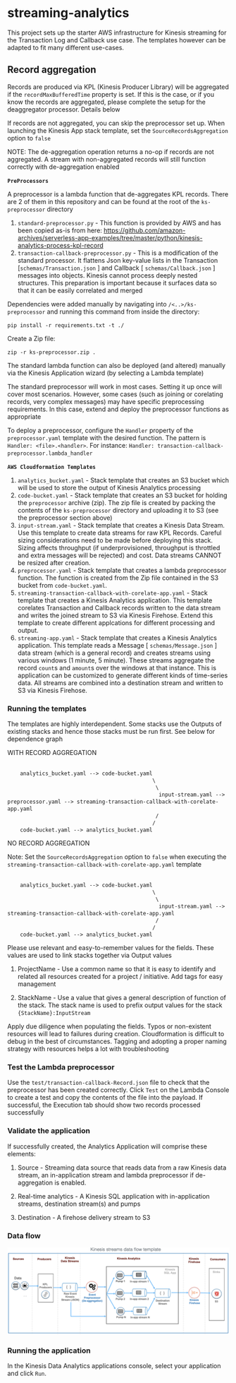 # streaming-analytics

This project sets up the starter AWS infrastructure for Kinesis streaming for the Transaction Log and Callback use case. The templates however can be adapted to fit many different use-cases.

## Record aggregation

Records are produced via KPL (Kinesis Producer Library) will be aggregated if the `recordMaxBufferedTime` property is set. If this is the case, or if you know the records are aggregated, please complete the setup for the deaggregator processor. Details below

If records are not aggregated, you can skip the preprocessor set up. When launching the Kinesis App stack template, set the `SourceRecordsAggregation` option to `false`

NOTE: The de-aggregation operation returns a no-op if records are not aggregated. A stream with non-aggregated records will still function correctly with de-aggregation enabled

**`PreProcessors`**

A preprocessor is a lambda function that de-aggregates KPL records. There are 2 of them in this repository and can be found at the root of the `ks-preprocessor` directory

1. `standard-preprocessor.py` - This function is provided by AWS and has been copied as-is from here: https://github.com/amazon-archives/serverless-app-examples/tree/master/python/kinesis-analytics-process-kpl-record
2. `transaction-callback-preprocessor.py` - This is a modification of the standard processor. It flattens Json key-value lists in the Transaction [`schemas/Transaction.json` ] and Callback [ `schemas/Callback.json` ] messages into objects. Kinesis cannot process deeply nested structures. This preparation is important because it surfaces data so that it can be easily correlated and merged

Dependencies were added manually by navigating into `/<..>/ks-preprocessor` and running this command from inside the directory:

```
pip install -r requirements.txt -t ./

```

Create a Zip file:

```
zip -r ks-preprocessor.zip .

```

The standard lambda function can also be deployed (and altered) manually via the Kinesis Application wizard (by selecting a Lambda template)

The standard preprocessor will work in most cases. Setting it up once will cover most scenarios. However, some cases (such as joining or corelating records, very complex messages) may have specific preprocessing requirements. In this case, extend and deploy the preprocessor functions as appropriate

To deploy a preprocessor, configure the `Handler` property of the `preprocessor.yaml` template with the desired function. The pattern is `Handler: <file>.<handler>`.
For instance: `Handler: transaction-callback-preprocessor.lambda_handler`

**`AWS Cloudformation Templates`**

1. `analytics_bucket.yaml` - Stack template that creates an S3 bucket which will be used to store the output of Kinesis Analytics processing
2. `code-bucket.yaml` - Stack template that creates an S3 bucket for holding the `preprocessor` archive (zip). The zip file is created by packing the contents of the `ks-preprocessor` directory and uploading it to S3 (see the preprocessor section above)
3. `input-stream.yaml` - Stack template that creates a Kinesis Data Stream. Use this template to create data streams for raw KPL Records. Careful sizing considerations need to be made before deploying this stack. Sizing affects throughput (if underprovisioned, throughput is throttled and extra messages will be rejected) and cost. Data streams CANNOT be resized after creation.
4. `preprocessor.yaml` - Stack template that creates a lambda preprocessor function. The function is created from the Zip file contained in the S3 bucket from `code-bucket.yaml`.
5. `streaming-transaction-callback-with-corelate-app.yaml` - Stack template that creates a Kinesis Analytics application. This template corelates Transaction and Callback records written to the data stream and writes the joined stream to S3 via Kinesis Firehose. Extend this template to create different applcations for different processing and output.
6. `streaming-app.yaml` - Stack template that creates a Kinesis Analytics application. This template reads a Message [ `schemas/Message.json` ] data stream (which is a general record) and creates streams using various windows (1 minute, 5 minute). These streams aggregate the record `count`s and `amount`s over the windows at that instance. This is application can be customized to generate different kinds of time-series data. All streams are combined into a destination stream and written to S3 via Kinesis Firehose.

### Running the templates

The templates are highly interdependent. Some stacks use the Outputs of existing stacks and hence those stacks must be run first. See below for dependence graph

WITH RECORD AGGREGATION

```

    analytics_bucket.yaml --> code-bucket.yaml
                                              \
                                               \
                                                input-stream.yaml --> preprocessor.yaml --> streaming-transaction-callback-with-corelate-app.yaml
                                               /
                                              /
    code-bucket.yaml --> analytics_bucket.yaml

```

NO RECORD AGGREGATION

Note: Set the `SourceRecordsAggregation` option to `false` when executing the `streaming-transaction-callback-with-corelate-app.yaml` template

```

    analytics_bucket.yaml --> code-bucket.yaml
                                              \
                                               \
                                                input-stream.yaml --> streaming-transaction-callback-with-corelate-app.yaml
                                               /
                                              /
    code-bucket.yaml --> analytics_bucket.yaml

```

Please use relevant and easy-to-remember values for the fields. These values are used to link stacks together via Output values

1. ProjectName - Use a common name so that it is easy to identify and related all resources created for a project / initiative. Add tags for easy management

2. StackName - Use a value that gives a general description of function of the stack. The stack name is used to prefix output values for the stack `{StackName}:InputStream`

Apply due diligence when populating the fields. Typos or non-existent resources will lead to failures during creation. Cloudformation is difficult to debug in the best of circumstances. Tagging and adopting a proper naming strategy with resources helps a lot with troubleshooting

### Test the Lambda preprocessor

Use the `test/transaction-callback-Record.json` file to check that the preprocessor has been created correctly. Click `Test` on the Lambda Console to create a test and copy the contents of the file into the payload. If successful, the Execution tab should show two records processed successfully

### Validate the application

If successfully created, the Analytics Application will comprise these elements:

1. Source - Streaming data source that reads data from a raw Kinesis data stream, an in-application stream and lambda preprocessor if de-aggregation is enabled.

2. Real-time analytics - A Kinesis SQL application with in-application streams, destination stream(s) and pumps

3. Destination - A firehose delivery stream to S3

### Data flow

![Test Image](./resources/images/ksflow.png)

### Running the application

In the Kinesis Data Analytics applications console, select your application and click `Run`.
